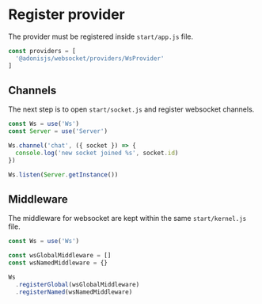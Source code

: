 # Register provider

The provider must be registered inside `start/app.js` file.

```js
const providers = [
  '@adonisjs/websocket/providers/WsProvider'
]
```

## Channels

The next step is to open `start/socket.js` and register websocket channels.

```js
const Ws = use('Ws')
const Server = use('Server')

Ws.channel('chat', ({ socket }) => {
  console.log('new socket joined %s', socket.id)
})

Ws.listen(Server.getInstance())
```

## Middleware

The middleware for websocket are kept within the same `start/kernel.js` file.


```js
const Ws = use('Ws')

const wsGlobalMiddleware = []
const wsNamedMiddleware = {}

Ws
  .registerGlobal(wsGlobalMiddleware)
  .registerNamed(wsNamedMiddleware)
```
